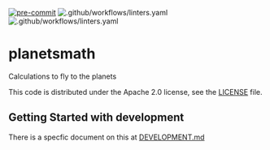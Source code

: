 <!--
SPDX-FileCopyrightText: 2017 Fermi Research Alliance, LLC
SPDX-License-Identifier: Apache-2.0
-->

[![pre-commit](https://img.shields.io/badge/pre--commit-enabled-brightgreen?logo=pre-commit&logoColor=white)](https://github.com/pre-commit/pre-commit)
![.github/workflows/linters.yaml](https://github.com/mambelli/planetsmath/workflows/Linters/badge.svg)
![.github/workflows/linters.yaml](https://github.com/mambelli/planetsmath/workflows/PyTest/badge.svg)

# planetsmath

Calculations to fly to the planets

This code is distributed under the Apache 2.0 license, see the [LICENSE](LICENSE) file.

## Getting Started with development

There is a specfic document on this at [DEVELOPMENT.md](DEVELOPMENT.md)
